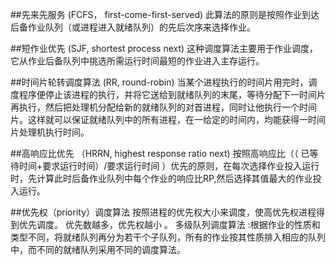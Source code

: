 ##先来先服务 (FCFS， first-come-first-served)
此算法的原则是按照作业到达后备作业队列（或进程进入就绪队列）的先后次序来选择作业。

##短作业优先 (SJF, shortest process next)
这种调度算法主要用于作业调度，它从作业后备队列中挑选所需运行时间最短的作业进入主存运行。

##时间片轮转调度算法 (RR, round-robin)
当某个进程执行的时间片用完时，调度程序便停止该进程的执行，并将它送给到就绪队列的末尾，等待分配下一时间片再执行，然后把处理机分配给新的就绪队列的对首进程，同时让他执行一个时间片。这样就可以保证就绪队列中的所有进程，在一给定的时间内，均能获得一时间片处理机执行时间。

##高响应比优先 （HRRN, highest response ratio next)
按照高响应比（（ 已等待时间+要求运行时间）/要求运行时间 ）优先的原则，在每次选择作业投入运行时，先计算此时后备作业队列中每个作业的响应比RP,然后选择其值最大的作业投入运行。

##优先权（priority）调度算法
 按照进程的优先权大小来调度，使高优先权进程得到优先调度。 优先数越多，优先权越小 。
多级队列调度算法 :根据作业的性质和类型不同，将就绪队列再分为若干个子队列，所有的作业按其性质排入相应的队列中，而不同的就绪队列采用不同的调度算法。